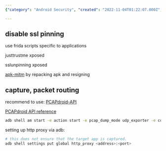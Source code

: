 ```yaml
---
{"category": "Android Security", "created": "2022-11-04T01:22:07.000Z", "date": "2022-11-04 01:22:07", "description": "This article explores Android packet capture methods, including disabling SSL pinning and utilizing tools like Frida scripts, JustTrustMe Xposed, SSLUnpinning Xposed, apk-mitm, or PCAPdroid-API. Additionally, it provides step-by-step instructions for setting up an HTTP proxy via ADB.", "modified": "2022-11-04T02:40:26.849Z", "tags": ["Android", "packet capture", "SSL pinning", "Frida scripts", "JustTrustMe Xposed", "SSLUnpinning Xposed", "apk-mitm", "PCAPdroid-API", "HTTP proxy", "ADB"], "title": "android packet capture"}

---
```


## disable ssl pinning

use frida scripts specific to applications

justtrustme xposed

sslunpinning xposed

[apk-mitm](https://github.com/shroudedcode/apk-mitm) by repacking apk and resigning

## capture, packet routing

recommend to use: [PCAPdroid-API](https://github.com/James4Ever0/PCAPdroid-API)

[PCAPdroid API reference](https://github.com/emanuele-f/PCAPdroid/blob/master/docs/app_api.md)
```bash
adb shell am start -e action start -e pcap_dump_mode udp_exporter -e collector_ip_address 127.0.0.1 -e collector_port 5123 -e app_filter com.tencent.mobileqq -n com.emanuelef.remote_capture.debug/com.emanuelef.remote_capture.activities.CaptureCtrl

```

setting up http proxy via adb:
```bash
# this does not ensure that the target app is captured.
adb shell settings put global http_proxy <address>:<port>

```
